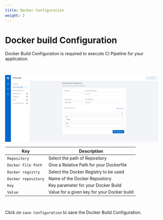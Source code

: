 ```yaml
---
title: Docker Configuration
weight: 2
---
```


# Docker build Configuration 

Docker Build Configuration is required to execute CI Pipeline for your application.

<br>

![Docker Configuration](../../docker_build_config.PNG "Docker Build Configurations")



Key  | Description
-----|-----
`Repository` | Select the path of Repository
`Docker File Path` | Give a Relative Path for your Dockerfile
`Docker registry` | Select the Docker Registry to be used
`Docker repository` | Name of the Docker Repository
`Key` | Key parameter for your Docker Build
`Value` | Value for a given key for your Docker build 

<br>

Click on `save Configuration` to save the Docker Build Configuration.